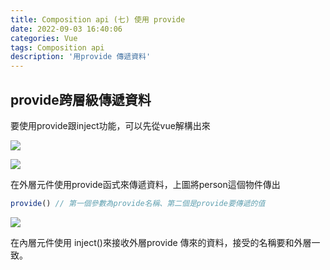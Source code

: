```yaml
---
title: Composition api (七) 使用 provide
date: 2022-09-03 16:40:06
categories: Vue
tags: Composition api
description: '用provide 傳遞資料'
---
```


## provide跨層級傳遞資料

要使用provide跟inject功能，可以先從vue解構出來

![](https://cdn-images-1.medium.com/max/1100/1*M-d8Q0BsFZoDwmORzDjHOQ.png)

![](https://cdn-images-1.medium.com/max/1100/1*CrhDwdhLPvCVH4ZeSDt1Vw.png)

在外層元件使用provide函式來傳遞資料，上圖將person這個物件傳出

``` js 
provide() // 第一個參數為provide名稱、第二個是provide要傳遞的值
```

![](https://cdn-images-1.medium.com/max/1100/1*D9mEqCpC_QNOZbPMZ7iPQg.png)

在內層元件使用 inject()來接收外層provide 傳來的資料，接受的名稱要和外層一致。
